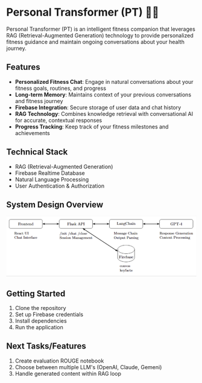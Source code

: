 # Personal Transformer (PT) 🏋️‍♂️

Personal Transformer (PT) is an intelligent fitness companion that leverages RAG (Retrieval-Augmented Generation) technology to provide personalized fitness guidance and maintain ongoing conversations about your health journey.

## Features

- **Personalized Fitness Chat**: Engage in natural conversations about your fitness goals, routines, and progress
- **Long-term Memory**: Maintains context of your previous conversations and fitness journey
- **Firebase Integration**: Secure storage of user data and chat history
- **RAG Technology**: Combines knowledge retrieval with conversational AI for accurate, contextual responses
- **Progress Tracking**: Keep track of your fitness milestones and achievements

## Technical Stack

- RAG (Retrieval-Augmented Generation)
- Firebase Realtime Database
- Natural Language Processing
- User Authentication & Authorization

## System Design Overview
![Draw.io for the System Design](https://github.com/NawidT/cs4675_pt/blob/main/assets/system_design.png)

## Getting Started

1. Clone the repository
2. Set up Firebase credentials
3. Install dependencies
4. Run the application


## Next Tasks/Features
1. Create evaluation ROUGE notebook
2. Choose between multiple LLM's (OpenAI, Claude, Gemeni)
3. Handle generated content within RAG loop
